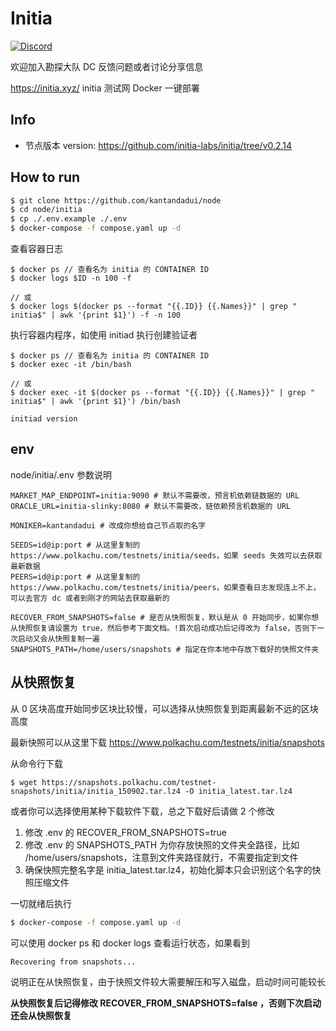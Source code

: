 # Initia

[![Discord](https://img.shields.io/discord/1229140544102338670?color=7289DA&logo=discord&logoColor=white)](https://discord.gg/hZXXnnpJv8)

欢迎加入勘探大队 DC 反馈问题或者讨论分享信息

https://initia.xyz/ initia 测试网 Docker 一键部署

## Info

- 节点版本 version: https://github.com/initia-labs/initia/tree/v0.2.14

## How to run

```sh
$ git clone https://github.com/kantandadui/node
$ cd node/initia
$ cp ./.env.example ./.env
$ docker-compose -f compose.yaml up -d
```

查看容器日志

```
$ docker ps // 查看名为 initia 的 CONTAINER ID
$ docker logs $ID -n 100 -f

// 或
$ docker logs $(docker ps --format "{{.ID}} {{.Names}}" | grep " initia$" | awk '{print $1}') -f -n 100
```

执行容器内程序，如使用 initiad 执行创建验证者

```
$ docker ps // 查看名为 initia 的 CONTAINER ID
$ docker exec -it /bin/bash

// 或
$ docker exec -it $(docker ps --format "{{.ID}} {{.Names}}" | grep " initia$" | awk '{print $1}') /bin/bash

initiad version
```

## env

node/initia/.env 参数说明

```env
MARKET_MAP_ENDPOINT=initia:9090 # 默认不需要改，预言机依赖链数据的 URL
ORACLE_URL=initia-slinky:8080 # 默认不需要改，链依赖预言机数据的 URL

MONIKER=kantandadui # 改成你想给自己节点取的名字

SEEDS=id@ip:port # 从这里复制的 https://www.polkachu.com/testnets/initia/seeds，如果 seeds 失效可以去获取最新数据
PEERS=id@ip:port # 从这里复制的 https://www.polkachu.com/testnets/initia/peers，如果查看日志发现连上不上，可以去官方 dc 或者到刚才的网站去获取最新的

RECOVER_FROM_SNAPSHOTS=false # 是否从快照恢复，默认是从 0 开始同步，如果你想从快照恢复请设置为 true，然后参考下面文档。!首次启动成功后记得改为 false，否则下一次启动又会从快照复制一遍
SNAPSHOTS_PATH=/home/users/snapshots # 指定在你本地中存放下载好的快照文件夹
```

## 从快照恢复

从 0 区块高度开始同步区块比较慢，可以选择从快照恢复到距离最新不远的区块高度

最新快照可以从这里下载 https://www.polkachu.com/testnets/initia/snapshots

从命令行下载

```
$ wget https://snapshots.polkachu.com/testnet-snapshots/initia/initia_150902.tar.lz4 -O initia_latest.tar.lz4
```

或者你可以选择使用某种下载软件下载，总之下载好后请做 2 个修改

1. 修改 .env 的 RECOVER_FROM_SNAPSHOTS=true
2. 修改 .env 的 SNAPSHOTS_PATH 为你存放快照的文件夹全路径，比如 /home/users/snapshots，注意到文件夹路径就行，不需要指定到文件
3. 确保快照完整名字是 initia_latest.tar.lz4，初始化脚本只会识别这个名字的快照压缩文件

一切就绪后执行

```sh
$ docker-compose -f compose.yaml up -d
```

可以使用 docker ps 和 docker logs 查看运行状态，如果看到

```
Recovering from snapshots...
```

说明正在从快照恢复，由于快照文件较大需要解压和写入磁盘，启动时间可能较长

**从快照恢复后记得修改 RECOVER_FROM_SNAPSHOTS=false ，否则下次启动还会从快照恢复**
